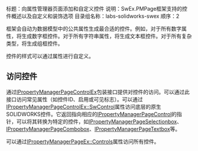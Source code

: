 标题：向属性管理器页面添加和自定义控件
说明：SwEx.PMPage框架支持的控件概述以及自定义和装饰选项
目录组名称：labs-solidworks-swex
顺序：2

框架会自动为数据模型中的公共属性生成最合适的控件。例如，对于所有数字属性，将生成数字框控件。对于所有字符串属性，将生成文本框控件。对于所有复杂类型，将生成组框控件。

控件的样式可以通过属性进行自定义。

## 访问控件

通过[IPropertyManagerPageControlEx](https://docs.codestack.net/swex/pmpage/html/T_CodeStack_SwEx_PMPage_Controls_IPropertyManagerPageControlEx.htm)包装接口提供对控件的访问。可以通过此接口访问常见属性（如控件ID、启用或可见标志）。可以通过[IPropertyManagerPageControlEx::SwControl](https://docs.codestack.net/swex/pmpage/html/P_CodeStack_SwEx_PMPage_Controls_IPropertyManagerPageControlEx_SwControl.htm)属性访问底层的原生SOLIDWORKS控件。它返回指向相应的[IPropertyManagerPageControl](https://help.solidworks.com/2018/english/api/sldworksapi/solidworks.interop.sldworks~solidworks.interop.sldworks.ipropertymanagerpagecontrol.html)的指针，可以将其转换为特定的控件，如[IPropertyManagerPageSelectionbox](https://help.solidworks.com/2018/english/api/sldworksapi/solidworks.interop.sldworks~solidworks.interop.sldworks.ipropertymanagerpageselectionbox.html)、[IPropertyManagerPageCombobox](https://help.solidworks.com/2018/english/api/sldworksapi/solidworks.interop.sldworks~solidworks.interop.sldworks.ipropertymanagerpagecombobox.html)、[IPropertyManagerPageTextbox](https://help.solidworks.com/2018/english/api/sldworksapi/solidworks.interop.sldworks~solidworks.interop.sldworks.ipropertymanagerpagetextbox.html)等。

可以通过[IPropertyManagerPageEx::Controls](https://docs.codestack.net/swex/pmpage/html/P_CodeStack_SwEx_PMPage_Base_IPropertyManagerPageEx_2_Controls.htm)属性访问所有控件。